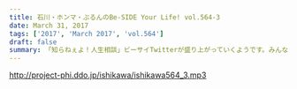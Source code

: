 ```yaml
---
title: 石川・ホンマ・ぶるんのBe-SIDE Your Life! vol.564-3
date: March 31, 2017
tags: ['2017', 'March 2017', 'vol.564']
draft: false
summary: 「知らねぇよ！人生相談」ビーサイTwitterが盛り上がっていくようです。みんなもチェック！！SAITO
---
```


http://project-phi.ddo.jp/ishikawa/ishikawa564_3.mp3